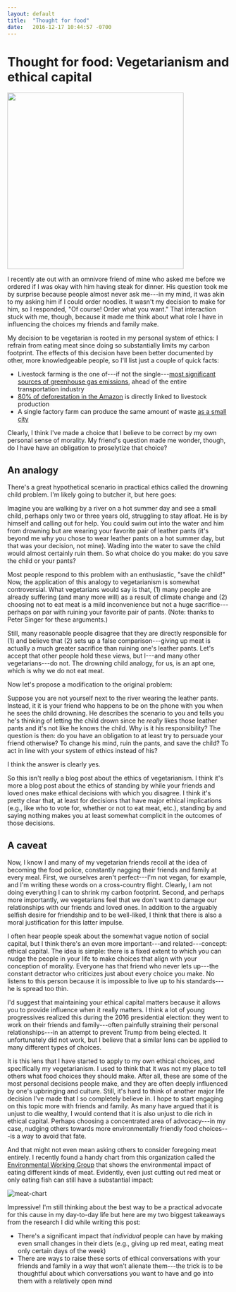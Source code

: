 ```yaml
---
layout: default
title:  "Thought for food"
date:   2016-12-17 10:44:57 -0700
---
```


Thought for food: Vegetarianism and ethical capital
======================================================

<img src="https://s-media-cache-ak0.pinimg.com/originals/7a/0a/1f/7a0a1f9a6f9d2bb805809dd59a1062dc.jpg" width="400">

I recently ate out with an omnivore friend of mine who asked me before we ordered if I was okay with him having steak for dinner. His question took me by surprise because people almost never ask me---in my mind, it was akin to my asking him if I could order noodles. It wasn't my decision to make for him, so I responded, "Of course! Order what you want." That interaction stuck with me, though, because it made me think about what role I have in influencing the choices my friends and family make.

My decision to be vegetarian is rooted in my personal system of ethics: I refrain from eating meat since doing so substantially limits my carbon footprint. The effects of this decision have been better documented by other, more knowledgeable people, so I'll list just a couple of quick facts:

- Livestock farming is the one of---if not the single---[most significant sources of greenhouse gas emissions](http://www.nybooks.com/articles/2016/05/12/humane-economy-open-the-cages/#fnr-7), ahead of the entire transportation industry
- [80% of deforestation in the Amazon](https://www.scientificamerican.com/article/meat-and-environment/) is directly linked to livestock production
- A single factory farm can produce the same amount of waste [as a small city](https://www.scientificamerican.com/article/meat-and-environment/)

 Clearly, I think I've made a choice that I believe to be correct by my own personal sense of morality. My friend's question made me wonder, though, do I have have an obligation to proselytize that choice?

An analogy
----------
There's a great hypothetical scenario in practical ethics called the drowning child problem. I'm likely going to butcher it, but here goes:
<div class="scenario"><p>
	Imagine you are walking by a river on a hot summer day and see a small child, perhaps only two or three years old, struggling to stay afloat. He is by himself and calling out for help. You could swim out into the water and him from drowning but are wearing your favorite pair of leather pants (it's beyond me why you chose to wear leather pants on a hot summer day, but that was your decision, not mine). Wading into the water to save the child would almost certainly ruin them. So what choice do you make: do you save the child or your pants?
</p></div>
Most people respond to this problem with an enthusiastic, "save the child!" Now, the application of this analogy to vegetarianism is somewhat controversial. What vegetarians would say is that, (1) many people are already suffering (and many more will) as a result of climate change and (2) choosing not to eat meat is a mild inconvenience but not a huge sacrifice---perhaps on par with ruining your favorite pair of pants. (Note: thanks to Peter Singer for these arguments.) 

Still, many reasonable people disagree that they are directly responsible for (1) and believe that (2) sets up a false comparison---giving up meat is actually a much greater sacrifice than ruining one's leather pants. Let's accept that other people hold these views, but I---and many other vegetarians---do not. The drowning child analogy, for us, is an apt one, which is why we do not eat meat.

Now let's propose a modification to the original problem:

<div class="scenario"><p>
	Suppose you are not yourself next to the river wearing the leather pants. Instead, it it is your friend who happens to be on the phone with you when he sees the child drowning. He describes the scenario to you and tells you he's thinking of letting the child drown since he <i>really</i> likes those leather pants and it's not like he knows the child. Why is it his responsibility? The question is then: do you have an obligation to at least try to persuade your friend otherwise? To change his mind, ruin the pants, and save the child? To act in line with your system of ethics instead of his? 
</p></div>

I think the answer is clearly yes.

So this isn't really a blog post about the ethics of vegetarianism. I think it's more a blog post about the ethics of standing by while your friends and loved ones make ethical decisions with which you disagree. I think it's pretty clear that, at least for decisions that have major ethical implications (e.g., like who to vote for, whether or not to eat meat, etc.), standing by and saying nothing makes you at least somewhat complicit in the outcomes of those decisions.

A caveat
--------
Now, I know I and many of my vegetarian friends recoil at the idea of becoming the food police, constantly nagging their friends and family at every meal. First, we ourselves aren't perfect---I'm not vegan, for example, and I'm writing these words on a cross-country flight. Clearly, I am not doing everything I can to shrink my carbon footprint. Second, and perhaps more importantly, we vegetarians feel that we don't want to damage our relationships with our friends and loved ones. In addition to the arguably selfish desire for friendship and to be well-liked, I think that there is  also a moral justification for this latter impulse. 

I often hear people speak about the somewhat vague notion of social capital, but I think there's an even more important---and related---concept: ethical capital. The idea is simple: there is a fixed extent to which you can nudge the people in your life to make choices that align with your conception of morality. Everyone has that friend who never lets up---the constant detractor who criticizes just about every choice you make. No listens to this person because it is impossible to live up to his standards---he is spread too thin.

 I'd suggest that maintaining your ethical capital matters because it allows you to provide influence when it really matters. I think a lot of young progressives realized this during the 2016 presidential election: they went to work on their friends and family---often painfully straining their personal relationships---in an attempt to prevent Trump from being elected. It unfortunately did not work, but I believe that a similar lens can be applied to many different types of choices.

It is this lens that I have started to apply to my own ethical choices, and specifically my vegetarianism. I used to think that it was not my place to tell others what food choices they should make. After all, these are some of the most personal decisions people make, and they are often deeply influenced by one's upbringing and culture. Still, it's hard to think of another major life decision I've made that I so completely believe in. I hope to start engaging on this topic more with friends and family. As many have argued that it is unjust to die wealthy, I would contend that it is also unjust to die rich in ethical capital. Perhaps choosing a concentrated area of advocacy---in my case, nudging others towards more environmentally friendly food choices---is a way to avoid that fate. 

And that might not even mean asking others to consider foregoing meat entirely. I recently found a handy chart from this organization called the [Environmental Working Group](http://www.ewg.org/meateatersguide/a-meat-eaters-guide-to-climate-change-health-what-you-eat-matters/climate-and-environmental-impacts/) that shows the environmental impact of eating different kinds of meat. Evidently, even just cutting out red meat or only eating fish can still have a substantial impact:

![meat-chart](http://static.ewg.org/reports/2011/meateaters/images/green_house_proteins.jpg)

Impressive! I'm still thinking about the best way to be a practical advocate for this cause in my day-to-day life but here are my two biggest takeaways from the research I did while writing this post:

- There's a significant impact that _individual_ people can have by making even small changes in their diets (e.g., giving up red meat, eating meat only certain days of the week)
- There are ways to raise these sorts of ethical conversations with your friends and family in a way that won't alienate them---the trick is to be thoughtful about which conversations you want to have and go into them with a relatively open mind